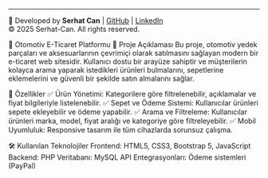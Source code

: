 ---
🚀 Developed by **Serhat Can** | [GitHub](https://github.com/serhatcan) | [LinkedIn](www.linkedin.com/in/serhat-can)  
© 2025 Serhat-Can. All rights reserved.


🚗 Otomotiv E-Ticaret Platformu
📌 Proje Açıklaması
Bu proje, otomotiv yedek parçaları ve aksesuarlarının çevrimiçi olarak satılmasını sağlayan modern bir e-ticaret web sitesidir. Kullanıcı dostu bir arayüze sahiptir ve müşterilerin kolayca arama yaparak istedikleri ürünleri bulmalarını,
sepetlerine eklemelerini ve güvenli bir şekilde satın almalarını sağlar.

🎯 Özellikler
✅ Ürün Yönetimi: Kategorilere göre filtrelenebilir, açıklamalar ve fiyat bilgileriyle listelenebilir.
✅ Sepet ve Ödeme Sistemi: Kullanıcılar ürünleri sepete ekleyebilir ve ödeme yapabilir.
✅ Arama ve Filtreleme: Kullanıcılar ürünleri marka, model, fiyat aralığı ve kategoriye göre filtreleyebilir.
✅ Mobil Uyumluluk: Responsive tasarım ile tüm cihazlarda sorunsuz çalışma.

🛠 Kullanılan Teknolojiler
Frontend: HTML5, CSS3, Bootstrap 5, JavaScript
Backend: PHP
Veritabanı: MySQL
API Entegrasyonları: Ödeme sistemleri (PayPal)


